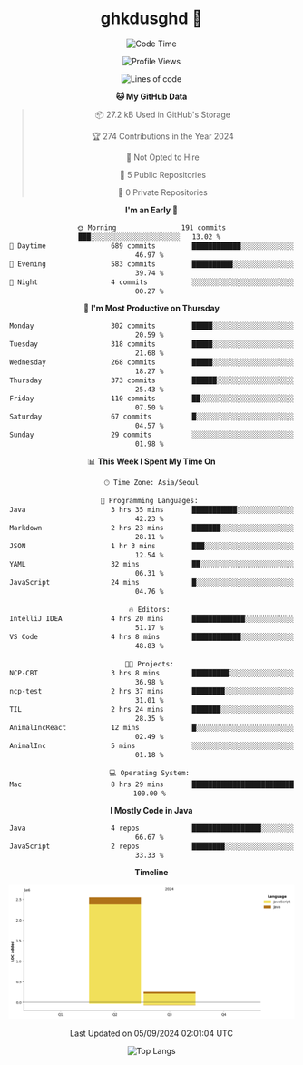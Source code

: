 
<div align="center">

# ghkdusghd 🚀
 
<!--START_SECTION:waka-->
![Code Time](http://img.shields.io/badge/Code%20Time-579%20hrs%2033%20mins-blue)

![Profile Views](http://img.shields.io/badge/Profile%20Views-133-blue)

![Lines of code](https://img.shields.io/badge/From%20Hello%20World%20I%27ve%20Written-2.8%20million%20lines%20of%20code-blue)

**🐱 My GitHub Data** 

> 📦 27.2 kB Used in GitHub's Storage 
 > 
> 🏆 274 Contributions in the Year 2024
 > 
> 🚫 Not Opted to Hire
 > 
> 📜 5 Public Repositories 
 > 
> 🔑 0 Private Repositories 
 > 
**I'm an Early 🐤** 

```text
🌞 Morning                191 commits         ███░░░░░░░░░░░░░░░░░░░░░░   13.02 % 
🌆 Daytime                689 commits         ████████████░░░░░░░░░░░░░   46.97 % 
🌃 Evening                583 commits         ██████████░░░░░░░░░░░░░░░   39.74 % 
🌙 Night                  4 commits           ░░░░░░░░░░░░░░░░░░░░░░░░░   00.27 % 
```
📅 **I'm Most Productive on Thursday** 

```text
Monday                   302 commits         █████░░░░░░░░░░░░░░░░░░░░   20.59 % 
Tuesday                  318 commits         █████░░░░░░░░░░░░░░░░░░░░   21.68 % 
Wednesday                268 commits         █████░░░░░░░░░░░░░░░░░░░░   18.27 % 
Thursday                 373 commits         ██████░░░░░░░░░░░░░░░░░░░   25.43 % 
Friday                   110 commits         ██░░░░░░░░░░░░░░░░░░░░░░░   07.50 % 
Saturday                 67 commits          █░░░░░░░░░░░░░░░░░░░░░░░░   04.57 % 
Sunday                   29 commits          ░░░░░░░░░░░░░░░░░░░░░░░░░   01.98 % 
```


📊 **This Week I Spent My Time On** 

```text
🕑︎ Time Zone: Asia/Seoul

💬 Programming Languages: 
Java                     3 hrs 35 mins       ███████████░░░░░░░░░░░░░░   42.23 % 
Markdown                 2 hrs 23 mins       ███████░░░░░░░░░░░░░░░░░░   28.11 % 
JSON                     1 hr 3 mins         ███░░░░░░░░░░░░░░░░░░░░░░   12.54 % 
YAML                     32 mins             ██░░░░░░░░░░░░░░░░░░░░░░░   06.31 % 
JavaScript               24 mins             █░░░░░░░░░░░░░░░░░░░░░░░░   04.76 % 

🔥 Editors: 
IntelliJ IDEA            4 hrs 20 mins       █████████████░░░░░░░░░░░░   51.17 % 
VS Code                  4 hrs 8 mins        ████████████░░░░░░░░░░░░░   48.83 % 

🐱‍💻 Projects: 
NCP-CBT                  3 hrs 8 mins        █████████░░░░░░░░░░░░░░░░   36.98 % 
ncp-test                 2 hrs 37 mins       ████████░░░░░░░░░░░░░░░░░   31.01 % 
TIL                      2 hrs 24 mins       ███████░░░░░░░░░░░░░░░░░░   28.35 % 
AnimalIncReact           12 mins             █░░░░░░░░░░░░░░░░░░░░░░░░   02.49 % 
AnimalInc                5 mins              ░░░░░░░░░░░░░░░░░░░░░░░░░   01.18 % 

💻 Operating System: 
Mac                      8 hrs 29 mins       █████████████████████████   100.00 % 
```

**I Mostly Code in Java** 

```text
Java                     4 repos             █████████████████░░░░░░░░   66.67 % 
JavaScript               2 repos             ████████░░░░░░░░░░░░░░░░░   33.33 % 
```



**Timeline**

![Lines of Code chart](https://raw.githubusercontent.com/ghkdusghd/ghkdusghd/main/assets/bar_graph.png)


 Last Updated on 05/09/2024 02:01:04 UTC
<!--END_SECTION:waka-->


![Top Langs](https://github-readme-stats.vercel.app/api/top-langs/?username=ghkdusghd)



</div>
